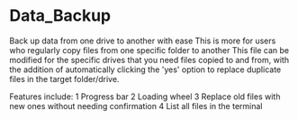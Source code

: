 # Data_Backup
Back up data from one drive to another with ease
This is more for users who regularly copy files from one specific folder to another
This file can be modified for the specific drives that you need files copied to and from, with the addition of automatically clicking the 'yes' option to replace duplicate files in the target folder/drive.

Features include:
1 Progress bar
2 Loading wheel
3 Replace old files with new ones without needing confirmation
4 List all files in the terminal
